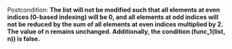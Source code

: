 Postcondition: **The list will not be modified such that all elements at even indices (0-based indexing) will be 0, and all elements at odd indices will not be reduced by the sum of all elements at even indices multiplied by 2. The value of n remains unchanged. Additionally, the condition (func_1(list, n)) is false.**
